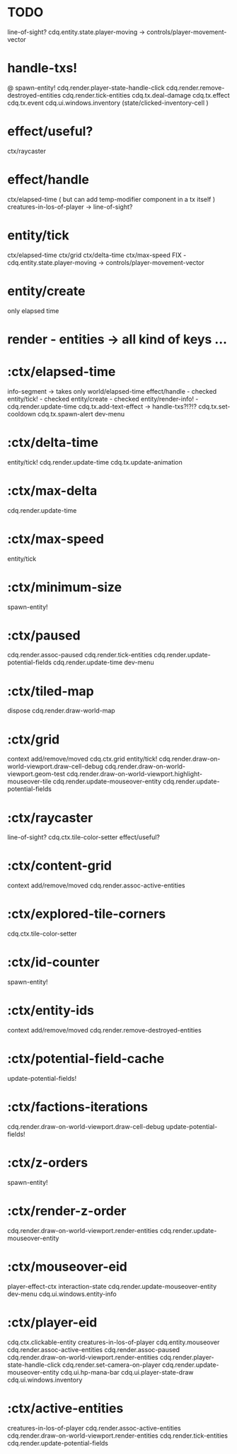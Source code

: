 # TODO

line-of-sight?
cdq.entity.state.player-moving -> controls/player-movement-vector

# handle-txs!

@ spawn-entity!
cdq.render.player-state-handle-click
cdq.render.remove-destroyed-entities
cdq.render.tick-entities
cdq.tx.deal-damage
cdq.tx.effect
cdq.tx.event
cdq.ui.windows.inventory (state/clicked-inventory-cell )

# effect/useful?

ctx/raycaster

# effect/handle

ctx/elapsed-time ( but can add temp-modifier component in a tx itself )
creatures-in-los-of-player -> line-of-sight?

# entity/tick

ctx/elapsed-time
ctx/grid
ctx/delta-time
ctx/max-speed
FIX - cdq.entity.state.player-moving -> controls/player-movement-vector

# entity/create

only elapsed time

# render - entities -> all kind of keys ...

# :ctx/elapsed-time

info-segment -> takes only world/elapsed-time
effect/handle - checked
entity/tick! - checked
entity/create - checked
entity/render-info! -
cdq.render.update-time
cdq.tx.add-text-effect -> handle-txs?!?!?
cdq.tx.set-cooldown
cdq.tx.spawn-alert
dev-menu

# :ctx/delta-time
entity/tick!
cdq.render.update-time
cdq.tx.update-animation

# :ctx/max-delta
cdq.render.update-time

# :ctx/max-speed
entity/tick

# :ctx/minimum-size
spawn-entity!

# :ctx/paused
cdq.render.assoc-paused
cdq.render.tick-entities
cdq.render.update-potential-fields
cdq.render.update-time
dev-menu

# :ctx/tiled-map
dispose
cdq.render.draw-world-map

# :ctx/grid
context add/remove/moved
cdq.ctx.grid
entity/tick!
cdq.render.draw-on-world-viewport.draw-cell-debug
cdq.render.draw-on-world-viewport.geom-test
cdq.render.draw-on-world-viewport.highlight-mouseover-tile
cdq.render.update-mouseover-entity
cdq.render.update-potential-fields

# :ctx/raycaster
line-of-sight?
cdq.ctx.tile-color-setter
effect/useful?

# :ctx/content-grid
context add/remove/moved
cdq.render.assoc-active-entities

# :ctx/explored-tile-corners
cdq.ctx.tile-color-setter

# :ctx/id-counter
spawn-entity!

# :ctx/entity-ids
context add/remove/moved
cdq.render.remove-destroyed-entities

# :ctx/potential-field-cache
update-potential-fields!

# :ctx/factions-iterations
cdq.render.draw-on-world-viewport.draw-cell-debug
update-potential-fields!

# :ctx/z-orders
spawn-entity!

# :ctx/render-z-order
cdq.render.draw-on-world-viewport.render-entities
cdq.render.update-mouseover-entity

# :ctx/mouseover-eid
player-effect-ctx
interaction-state
cdq.render.update-mouseover-entity
dev-menu
cdq.ui.windows.entity-info

# :ctx/player-eid
cdq.ctx.clickable-entity
creatures-in-los-of-player
cdq.entity.mouseover
cdq.render.assoc-active-entities
cdq.render.assoc-paused
cdq.render.draw-on-world-viewport.render-entities
cdq.render.player-state-handle-click
cdq.render.set-camera-on-player
cdq.render.update-mouseover-entity
cdq.ui.hp-mana-bar
cdq.ui.player-state-draw
cdq.ui.windows.inventory

# :ctx/active-entities
creatures-in-los-of-player
cdq.render.assoc-active-entities
cdq.render.draw-on-world-viewport.render-entities
cdq.render.tick-entities
cdq.render.update-potential-fields
